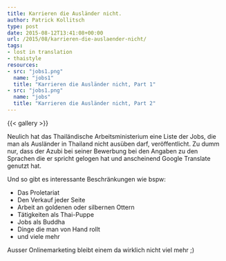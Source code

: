 ```yaml
---
title: Karrieren die Ausländer nicht.
author: Patrick Kollitsch
type: post
date: 2015-08-12T13:41:08+00:00
url: /2015/08/karrieren-die-auslaender-nicht/
tags:
- lost in translation
- thaistyle
resources:
- src: "jobs1.png"
  name: "jobs1"
  title: "Karrieren die Ausländer nicht, Part 1"
- src: "jobs1.png"
  name: "jobs"
  title: "Karrieren die Ausländer nicht, Part 2"
---
```


{{< gallery >}}

Neulich hat das Thailändische Arbeitsministerium eine Liste der Jobs, die man als Ausländer in Thailand nicht ausüben darf, veröffentlicht. Zu dumm nur, dass der Azubi bei seiner Bewerbung bei den Angaben zu den Sprachen die er spricht gelogen hat und anscheinend Google Translate genutzt hat. 

Und so gibt es interessante Beschränkungen wie bspw:

  * Das Proletariat
  * Den Verkauf jeder Seite
  * Arbeit an goldenen oder silbernen Ottern
  * Tätigkeiten als Thai-Puppe
  * Jobs als Buddha
  * Dinge die man von Hand rollt
  * und viele mehr

Ausser Onlinemarketing bleibt einem da wirklich nicht viel mehr ;)

